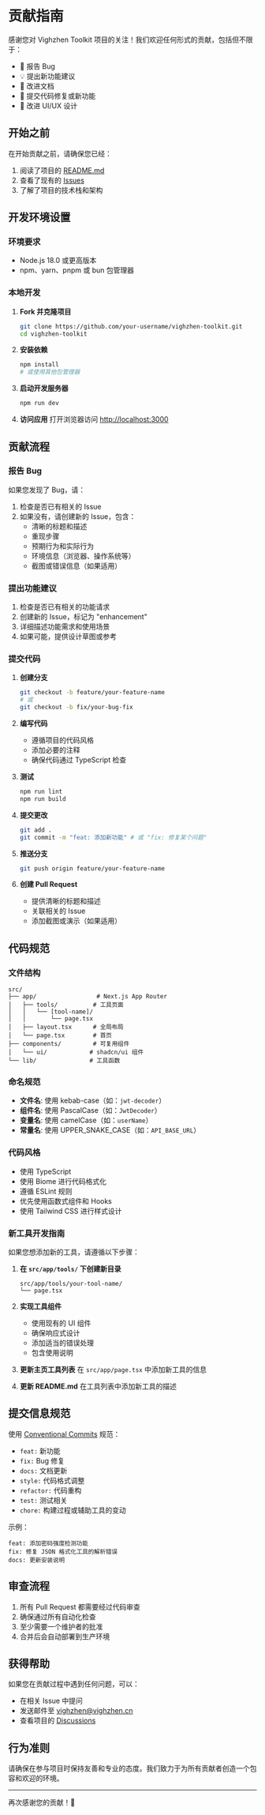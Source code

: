 # 贡献指南

感谢您对 Vighzhen Toolkit 项目的关注！我们欢迎任何形式的贡献，包括但不限于：

- 🐛 报告 Bug
- 💡 提出新功能建议
- 📝 改进文档
- 🔧 提交代码修复或新功能
- 🎨 改进 UI/UX 设计

## 开始之前

在开始贡献之前，请确保您已经：

1. 阅读了项目的 [README.md](README.md)
2. 查看了现有的 [Issues](https://github.com/vighzhen/vighzhen-toolkit/issues)
3. 了解了项目的技术栈和架构

## 开发环境设置

### 环境要求

- Node.js 18.0 或更高版本
- npm、yarn、pnpm 或 bun 包管理器

### 本地开发

1. **Fork 并克隆项目**
   ```bash
   git clone https://github.com/your-username/vighzhen-toolkit.git
   cd vighzhen-toolkit
   ```

2. **安装依赖**
   ```bash
   npm install
   # 或使用其他包管理器
   ```

3. **启动开发服务器**
   ```bash
   npm run dev
   ```

4. **访问应用**
   打开浏览器访问 [http://localhost:3000](http://localhost:3000)

## 贡献流程

### 报告 Bug

如果您发现了 Bug，请：

1. 检查是否已有相关的 Issue
2. 如果没有，请创建新的 Issue，包含：
   - 清晰的标题和描述
   - 重现步骤
   - 预期行为和实际行为
   - 环境信息（浏览器、操作系统等）
   - 截图或错误信息（如果适用）

### 提出功能建议

1. 检查是否已有相关的功能请求
2. 创建新的 Issue，标记为 "enhancement"
3. 详细描述功能需求和使用场景
4. 如果可能，提供设计草图或参考

### 提交代码

1. **创建分支**
   ```bash
   git checkout -b feature/your-feature-name
   # 或
   git checkout -b fix/your-bug-fix
   ```

2. **编写代码**
   - 遵循项目的代码风格
   - 添加必要的注释
   - 确保代码通过 TypeScript 检查

3. **测试**
   ```bash
   npm run lint
   npm run build
   ```

4. **提交更改**
   ```bash
   git add .
   git commit -m "feat: 添加新功能" # 或 "fix: 修复某个问题"
   ```

5. **推送分支**
   ```bash
   git push origin feature/your-feature-name
   ```

6. **创建 Pull Request**
   - 提供清晰的标题和描述
   - 关联相关的 Issue
   - 添加截图或演示（如果适用）

## 代码规范

### 文件结构

```
src/
├── app/                 # Next.js App Router
│   ├── tools/          # 工具页面
│   │   └── [tool-name]/
│   │       └── page.tsx
│   ├── layout.tsx      # 全局布局
│   └── page.tsx        # 首页
├── components/         # 可复用组件
│   └── ui/            # shadcn/ui 组件
└── lib/               # 工具函数
```

### 命名规范

- **文件名**: 使用 kebab-case（如：`jwt-decoder`）
- **组件名**: 使用 PascalCase（如：`JwtDecoder`）
- **变量名**: 使用 camelCase（如：`userName`）
- **常量名**: 使用 UPPER_SNAKE_CASE（如：`API_BASE_URL`）

### 代码风格

- 使用 TypeScript
- 使用 Biome 进行代码格式化
- 遵循 ESLint 规则
- 优先使用函数式组件和 Hooks
- 使用 Tailwind CSS 进行样式设计

### 新工具开发指南

如果您想添加新的工具，请遵循以下步骤：

1. **在 `src/app/tools/` 下创建新目录**
   ```
   src/app/tools/your-tool-name/
   └── page.tsx
   ```

2. **实现工具组件**
   - 使用现有的 UI 组件
   - 确保响应式设计
   - 添加适当的错误处理
   - 包含使用说明

3. **更新主页工具列表**
   在 `src/app/page.tsx` 中添加新工具的信息

4. **更新 README.md**
   在工具列表中添加新工具的描述

## 提交信息规范

使用 [Conventional Commits](https://www.conventionalcommits.org/) 规范：

- `feat:` 新功能
- `fix:` Bug 修复
- `docs:` 文档更新
- `style:` 代码格式调整
- `refactor:` 代码重构
- `test:` 测试相关
- `chore:` 构建过程或辅助工具的变动

示例：
```
feat: 添加密码强度检测功能
fix: 修复 JSON 格式化工具的解析错误
docs: 更新安装说明
```

## 审查流程

1. 所有 Pull Request 都需要经过代码审查
2. 确保通过所有自动化检查
3. 至少需要一个维护者的批准
4. 合并后会自动部署到生产环境

## 获得帮助

如果您在贡献过程中遇到任何问题，可以：

- 在相关 Issue 中提问
- 发送邮件至 [vighzhen@vighzhen.cn](mailto:vighzhen@vighzhen.cn)
- 查看项目的 [Discussions](https://github.com/vighzhen/vighzhen-toolkit/discussions)

## 行为准则

请确保在参与项目时保持友善和专业的态度。我们致力于为所有贡献者创造一个包容和欢迎的环境。

---

再次感谢您的贡献！🎉